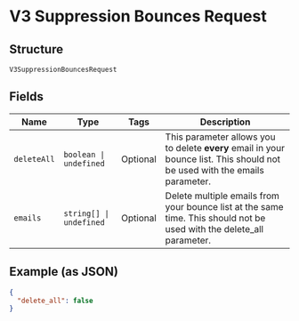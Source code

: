 
# V3 Suppression Bounces Request

## Structure

`V3SuppressionBouncesRequest`

## Fields

| Name | Type | Tags | Description |
|  --- | --- | --- | --- |
| `deleteAll` | `boolean \| undefined` | Optional | This parameter allows you to delete **every** email in your bounce list. This should not be used with the emails parameter. |
| `emails` | `string[] \| undefined` | Optional | Delete multiple emails from your bounce list at the same time. This should not be used with the delete_all parameter. |

## Example (as JSON)

```json
{
  "delete_all": false
}
```

